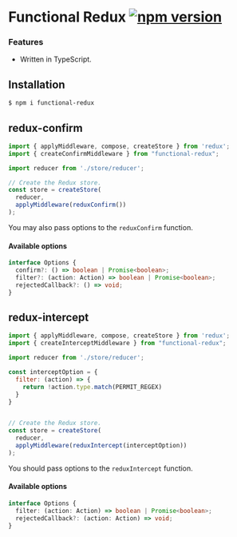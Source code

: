 # Functional Redux [![npm version](https://badge.fury.io/js/functional-redux.svg)](https://badge.fury.io/js/functional-redux)

### Features

- Written in TypeScript.

## Installation

```sh
$ npm i functional-redux
```

## redux-confirm


```js
import { applyMiddleware, compose, createStore } from 'redux';
import { createConfirmMiddleware } from "functional-redux";

import reducer from './store/reducer';

// Create the Redux store.
const store = createStore(
  reducer,
  applyMiddleware(reduxConfirm())
);
```

You may also pass options to the `reduxConfirm` function.

#### Available options

```typescript
interface Options {
  confirm?: () => boolean | Promise<boolean>;
  filter?: (action: Action) => boolean | Promise<boolean>;
  rejectedCallback?: () => void;
}
```


## redux-intercept

```js
import { applyMiddleware, compose, createStore } from 'redux';
import { createInterceptMiddleware } from "functional-redux";

import reducer from './store/reducer';

const interceptOption = {
  filter: (action) => {
    return !action.type.match(PERMIT_REGEX)
  }
}


// Create the Redux store.
const store = createStore(
  reducer,
  applyMiddleware(reduxIntercept(interceptOption))
);
```

You should pass options to the `reduxIntercept` function.

#### Available options

```typescript
interface Options {
  filter: (action: Action) => boolean | Promise<boolean>;
  rejectedCallback?: (action: Action) => void;
}
```